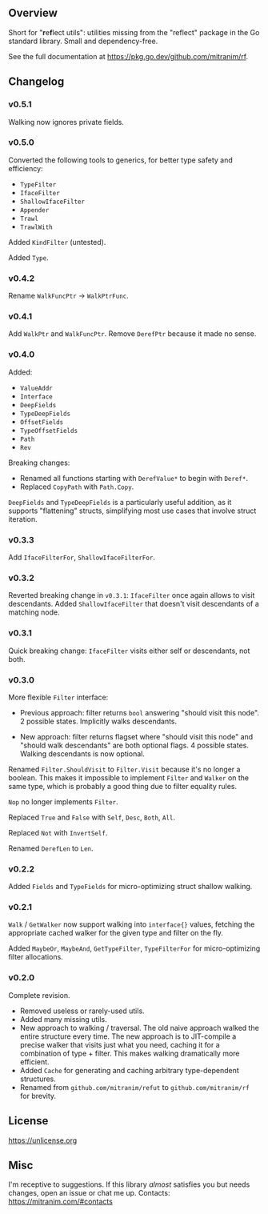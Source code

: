## Overview

Short for "**r**e**f**lect utils": utilities missing from the "reflect" package in the Go standard library. Small and dependency-free.

See the full documentation at https://pkg.go.dev/github.com/mitranim/rf.

## Changelog

### v0.5.1

Walking now ignores private fields.

### v0.5.0

Converted the following tools to generics, for better type safety and efficiency:

* `TypeFilter`
* `IfaceFilter`
* `ShallowIfaceFilter`
* `Appender`
* `Trawl`
* `TrawlWith`

Added `KindFilter` (untested).

Added `Type`.

### v0.4.2

Rename `WalkFuncPtr` → `WalkPtrFunc`.

### v0.4.1

Add `WalkPtr` and `WalkFuncPtr`. Remove `DerefPtr` because it made no sense.

### v0.4.0

Added:

  * `ValueAddr`
  * `Interface`
  * `DeepFields`
  * `TypeDeepFields`
  * `OffsetFields`
  * `TypeOffsetFields`
  * `Path`
  * `Rev`

Breaking changes:

  * Renamed all functions starting with `DerefValue*` to begin with `Deref*`.
  * Replaced `CopyPath` with `Path.Copy`.

`DeepFields` and `TypeDeepFields` is a particularly useful addition, as it supports "flattening" structs, simplifying most use cases that involve struct iteration.

### v0.3.3

Add `IfaceFilterFor`, `ShallowIfaceFilterFor`.

### v0.3.2

Reverted breaking change in `v0.3.1`: `IfaceFilter` once again allows to visit descendants. Added `ShallowIfaceFilter` that doesn't visit descendants of a matching node.

### v0.3.1

Quick breaking change: `IfaceFilter` visits either self or descendants, not both.

### v0.3.0

More flexible `Filter` interface:

  * Previous approach: filter returns `bool` answering "should visit this node". 2 possible states. Implicitly walks descendants.

  * New approach: filter returns flagset where "should visit this node" and "should walk descendants" are both optional flags. 4 possible states. Walking descendants is now optional.

Renamed `Filter.ShouldVisit` to `Filter.Visit` because it's no longer a boolean. This makes it impossible to implement `Filter` and `Walker` on the same type, which is probably a good thing due to filter equality rules.

`Nop` no longer implements `Filter`.

Replaced `True` and `False` with `Self`, `Desc`, `Both`, `All`.

Replaced `Not` with `InvertSelf`.

Renamed `DerefLen` to `Len`.

### v0.2.2

Added `Fields` and `TypeFields` for micro-optimizing struct shallow walking.

### v0.2.1

`Walk` / `GetWalker` now support walking into `interface{}` values, fetching the appropriate cached walker for the given type and filter on the fly.

Added `MaybeOr`, `MaybeAnd`, `GetTypeFilter`, `TypeFilterFor` for micro-optimizing filter allocations.

### v0.2.0

Complete revision.

* Removed useless or rarely-used utils.
* Added many missing utils.
* New approach to walking / traversal. The old naive approach walked the entire structure every time. The new approach is to JIT-compile a precise walker that visits just what you need, caching it for a combination of type + filter. This makes walking dramatically more efficient.
* Added `Cache` for generating and caching arbitrary type-dependent structures.
* Renamed from `github.com/mitranim/refut` to `github.com/mitranim/rf` for brevity.

## License

https://unlicense.org

## Misc

I'm receptive to suggestions. If this library _almost_ satisfies you but needs changes, open an issue or chat me up. Contacts: https://mitranim.com/#contacts
